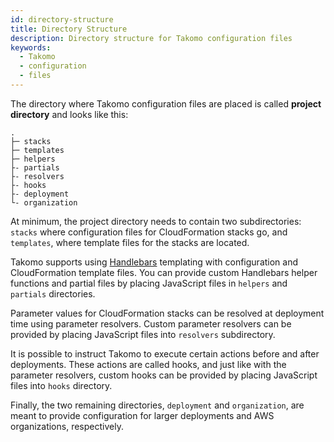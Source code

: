 ```yaml
---
id: directory-structure
title: Directory Structure
description: Directory structure for Takomo configuration files
keywords:
  - Takomo
  - configuration
  - files
---
```

The directory where Takomo configuration files are placed is called **project directory** and looks like this:

```
.
├─ stacks
├─ templates
├─ helpers
├- partials
├- resolvers
├- hooks
├- deployment
└- organization
```

At minimum, the project directory needs to contain two subdirectories: `stacks` where configuration files for CloudFormation stacks go, and `templates`, where template files for the stacks are located.

Takomo supports using [Handlebars](https://handlebarsjs.com/) templating with configuration and CloudFormation template files. You can provide custom Handlebars helper functions and partial files by placing JavaScript files in `helpers` and `partials` directories.

Parameter values for CloudFormation stacks can be resolved at deployment time using parameter resolvers. Custom parameter resolvers can be provided by placing JavaScript files into `resolvers` subdirectory.

It is possible to instruct Takomo to execute certain actions before and after deployments. These actions are called hooks, and just like with the parameter resolvers, custom hooks can be provided by placing JavaScript files into `hooks` directory.

Finally, the two remaining directories, `deployment` and `organization`, are meant to provide configuration for larger deployments and AWS organizations, respectively.